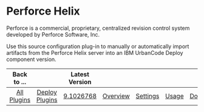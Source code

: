 
Perforce Helix
==============

Perforce is a commercial, proprietary, centralized revision control system developed by Perforce Software, Inc.

Use this source configuration plug-in to manually or automatically import artifacts from the Perforce Helix server into an IBM UrbanCode Deploy component version.




|Back to ...||Latest Version|||||
| :---: | :---: | :---: | :---: | :---: | :---: | :---: |
|[All Plugins](../../index.md)|[Deploy Plugins](../README.md)|[9.1026768](https://raw.githubusercontent.com/UrbanCode/IBM-UCD-PLUGINS/main/files/PerforceSourceConfig/PerforceSourceConfig-9.1026768.zip)|[Overview](overview.md)|[Settings](settings.md)|[Usage](usage.md)|[Downloads](downloads.md)|
